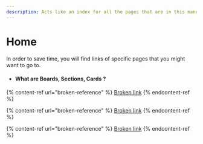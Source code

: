 ```yaml
---
description: Acts like an index for all the pages that are in this manual.
---
```


# Home

In order to save time, you will find links of specific pages that you might want to go to.

* #### What are Boards, Sections, Cards ?

{% content-ref url="broken-reference" %}
[Broken link](broken-reference)
{% endcontent-ref %}

{% content-ref url="broken-reference" %}
[Broken link](broken-reference)
{% endcontent-ref %}

{% content-ref url="broken-reference" %}
[Broken link](broken-reference)
{% endcontent-ref %}
